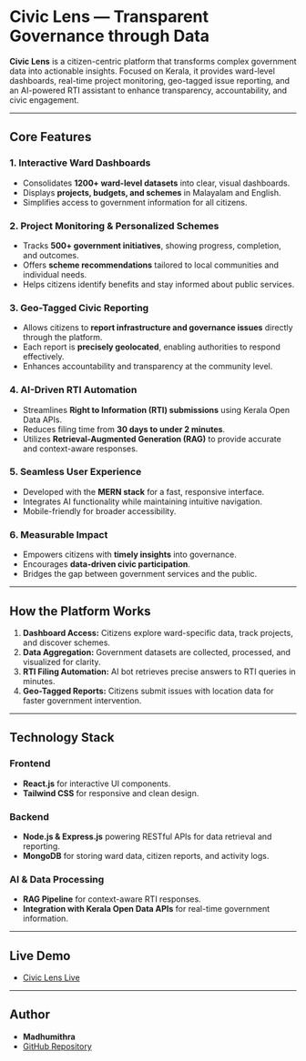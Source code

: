 # Civic Lens — Transparent Governance through Data

**Civic Lens** is a citizen-centric platform that transforms complex government data into actionable insights. Focused on Kerala, it provides ward-level dashboards, real-time project monitoring, geo-tagged issue reporting, and an AI-powered RTI assistant to enhance transparency, accountability, and civic engagement.  

---

## **Core Features**

### **1. Interactive Ward Dashboards**
- Consolidates **1200+ ward-level datasets** into clear, visual dashboards.  
- Displays **projects, budgets, and schemes** in Malayalam and English.  
- Simplifies access to government information for all citizens.  

### **2. Project Monitoring & Personalized Schemes**
- Tracks **500+ government initiatives**, showing progress, completion, and outcomes.  
- Offers **scheme recommendations** tailored to local communities and individual needs.  
- Helps citizens identify benefits and stay informed about public services.  

### **3. Geo-Tagged Civic Reporting**
- Allows citizens to **report infrastructure and governance issues** directly through the platform.  
- Each report is **precisely geolocated**, enabling authorities to respond effectively.  
- Enhances accountability and transparency at the community level.  

### **4. AI-Driven RTI Automation**
- Streamlines **Right to Information (RTI) submissions** using Kerala Open Data APIs.  
- Reduces filing time from **30 days to under 2 minutes**.  
- Utilizes **Retrieval-Augmented Generation (RAG)** to provide accurate and context-aware responses.  

### **5. Seamless User Experience**
- Developed with the **MERN stack** for a fast, responsive interface.  
- Integrates AI functionality while maintaining intuitive navigation.  
- Mobile-friendly for broader accessibility.  

### **6. Measurable Impact**
- Empowers citizens with **timely insights** into governance.  
- Encourages **data-driven civic participation**.  
- Bridges the gap between government services and the public.  

---

## **How the Platform Works**

1. **Dashboard Access:** Citizens explore ward-specific data, track projects, and discover schemes.  
2. **Data Aggregation:** Government datasets are collected, processed, and visualized for clarity.  
3. **RTI Filing Automation:** AI bot retrieves precise answers to RTI queries in minutes.  
4. **Geo-Tagged Reports:** Citizens submit issues with location data for faster government intervention.  

---

## **Technology Stack**

### **Frontend**
- **React.js** for interactive UI components.  
- **Tailwind CSS** for responsive and clean design.  

### **Backend**
- **Node.js & Express.js** powering RESTful APIs for data retrieval and reporting.  
- **MongoDB** for storing ward data, citizen reports, and activity logs.  

### **AI & Data Processing**
- **RAG Pipeline** for context-aware RTI responses.  
- **Integration with Kerala Open Data APIs** for real-time government information.  

---

## **Live Demo**
- [Civic Lens Live](https://civic-lens-app.vercel.app/)

---

## **Author**
- **Madhumithra**  
- [GitHub Repository](https://github.com/mithra0612/civicLens)

